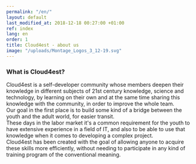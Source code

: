 ```yaml
---
permalink: "/en/"
layout: default
last_modified_at: 2018-12-18 00:27:00 +01:00
ref: index
lang: en
order: 1
title: Cloud4est - about us
image: "/uploads/Montage_Logos_3_12-19.svg"
---
```


### What is Cloud4est?

Cloud4est is a self-developer community whose members deepen their knowledge in different subjects of 21st century knowledge, science and technology, by learning on their own and at the same time sharing this knowledge with the community, in order to improve the whole team.  
Our goal in the first place is to build some kind of a bridge between the youth and the adult world, for easier transit.  
These days in the labor market it's a common requirement for the youth to have extensive experience in a field of IT, and also to be able to use that knowledge when it comes to developing a complex project.  
Cloud4est has been created with the goal of allowing anyone to acquire these skills more efficiently, without needing to participate in any kind of training program of the conventional meaning.

